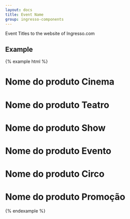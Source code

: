 ```yaml
---
layout: docs
title: Event Name
group: ingresso-components
---
```


Event Titles to the website of Ingresso.com

## Example


{% example html %}

<h1 class="event-name ev-nm-01">Nome do produto Cinema</h1>
<h1 class="event-name ev-nm-02">Nome do produto Teatro</h1>
<h1 class="event-name ev-nm-03">Nome do produto Show</h1>
<h1 class="event-name ev-nm-04">Nome do produto Evento</h1>
<h1 class="event-name ev-nm-05">Nome do produto Circo</h1>
<h1 class="event-name ev-nm-06">Nome do produto Promoção</h1>

{% endexample %}
